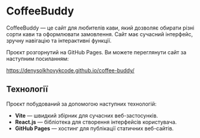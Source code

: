 # CoffeeBuddy

CoffeeBuddy — це сайт для любителів кави, який дозволяє обирати різні сорти кави та оформлювати замовлення. Сайт має сучасний інтерфейс, зручну навігацію та інтерактивні функції.

Проєкт розгорнутий на GitHub Pages. Ви можете переглянути сайт за наступним посиланням:

https://denysolkhovykcode.github.io/coffee-buddy/

## Технології

Проєкт побудований за допомогою наступних технологій:
- **Vite** — швидкий збірник для сучасних веб-застосунків.
- **React.js** — бібліотека для створення інтерфейсів користувача.
- **GitHub Pages** — хостинг для публікації статичних веб-сайтів.
